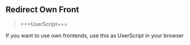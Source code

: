 ## Redirect Own Front 

> ===UserScript===

If you want to use own frontends, use this as UserScript in your browser
